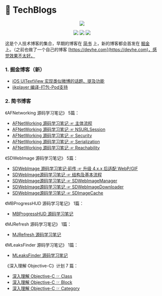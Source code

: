 #  TechBlogs

<p align='center'>
<img src='https://avatars.githubusercontent.com/u/13641317?v=4'>
</p>

<p align='center'>
<a href="https://juejin.im/user/3931509311147816"><img src="https://img.shields.io/badge/掘金-@riversea2015-fd6f32.svg?style=flat&colorA=1970fe"></a>
<a href="https://www.jianshu.com/u/71f817a3a70b"><img src="https://img.shields.io/badge/简书-@riversea2015-f974ce.svg?style=flat&colorA=f4292e"></a>
<img src="https://img.shields.io/badge/PR-welcome%20!-brightgreen.svg?colorA=a0cd34">
</p>

这是个人技术博客的集合，早期的博客在 [简书](https://www.jianshu.com/u/71f817a3a70b) 上，新的博客都会首发在 [掘金](https://juejin.cn/user/3931509311147816) 上。（之前也做了一个自己的博客 [https://devhe.com](https://devhe.com)，感觉效果不太好。

### 1. 掘金博客（新）

- [iOS UITextView 实现类似微博的话题、提及功能](https://juejin.cn/post/7105590718336335902)
- [ijkplayer 编译-打包-Pod支持](https://juejin.cn/post/7108018078641815565)

### 2. 简书博客
  
《AFNetworking 源码学习笔记》 5篇：

- [AFNetWorking 源码学习笔记 ☞ 主体流程](https://www.jianshu.com/p/b1c9639207d2)
- [AFNetWorking 源码学习笔记 ☞ NSURLSession](https://www.jianshu.com/p/569e184cc9aa)
- [AFNetWorking 源码学习笔记 ☞ Security](https://www.jianshu.com/p/77e8ab1b231e)
- [AFNetWorking 源码学习笔记 ☞ Serialization](https://www.jianshu.com/p/0132afd13e24)
- [AFNetWorking 源码学习笔记 ☞ Reachability](https://www.jianshu.com/p/451eb3eebda7)

《SDWebImage 源码学习笔记》 5篇：

- [SDWebImage 源码学习笔记·前传 ☞ 升级 4.x.x 后适配 WebP/GIF](https://www.jianshu.com/p/c3ec50e1942f)
- [SDWebImage源码学习笔记 ☞ 结构及基本流程](https://www.jianshu.com/p/99c9564043d2)
- [SDWebImage源码学习笔记 ☞ SDWebImageManager](https://www.jianshu.com/p/221b335cc760)
- [SDWebImage源码学习笔记 ☞ SDWebImageDownloader](https://www.jianshu.com/p/06071cba3404)
- [SDWebImage源码学习笔记 ☞ SDImageCache](https://www.jianshu.com/p/e3f4a7f57899)

《MBProgressHUD 源码学习笔记》 1篇：
- [MBProgressHUD 源码学习笔记](https://www.jianshu.com/p/b5eeee088e03)

《MJRefresh 源码学习笔记》 1篇：
- [MJRefresh 源码学习笔记](https://www.jianshu.com/p/c391621b3e80)

《MLeaksFinder 源码学习笔记》 1篇：
- [MLeaksFinder 源码学习笔记](https://www.jianshu.com/p/5a7e8360ba3f)

《深入理解 Objective-C》计划 7 篇：
- [深入理解 Objective-C ☞ Class](https://www.jianshu.com/p/241e8be676a9)
- [深入理解 Objective-C ☞ Block](https://www.jianshu.com/p/b3ef577b7646)
- [深入理解 Objective-C ☞ Category](https://www.jianshu.com/p/23160f71d843)
